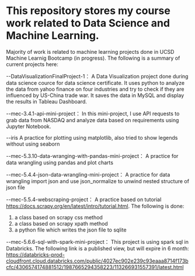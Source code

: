 # This repository stores my course work related to Data Science and Machine Learning.
Majority of work is related to machine learning projects done in UCSD Machine Learnig Bootcamp (in progress).
The following is a summary of current projects here:

--DataVisualizationFinalProject-1：
A Data Visualization project done during data science cource for data science certificate. It uses python to analyze the data from yahoo finance on four industries and try to check if they are influenced by US-China trade war. It saves the data in MySQL and display the results in Tableau Dashboard.

--mec-3.4.1-api-mini-project：
In this mini-project, I use API requests to grab data from NASDAQ and analyze data based on requirements using Jupyter Notebook.

--iris
A practice for plotting using matplotlib, also tried to show legends without using seaborn

--mec-5.3.10-data-wranging-with-pandas-mini-project：
A practice for data wrangling using pandas and plot charts

--mec-5.4.4-json-data-wrangling-mini-project：
A practice for data wrangling import json and use json_normalize to unwind nested structure of json file

--mec-5.5.4-webscraping-project：
A practice based on tutorial <https://docs.scrapy.org/en/latest/intro/tutorial.html>. The following is done:
   1) a class based on scrapy css method
   2) a class based on scrapy xpath method
   3) a python file which writes the json file to sqlite

--mec-5.6.6-sql-with-spark-mini-project：
This project is using spark sql in Databricks. 
The following link is a published view, but will expire in 6 month:
https://databricks-prod-cloudfront.cloud.databricks.com/public/4027ec902e239c93eaaa8714f173bcfc/4306574174881512/1987665294358223/113266931557391/latest.html